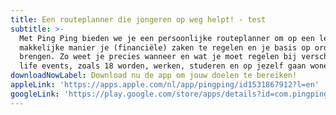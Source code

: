 ```yaml
---
title: Een routeplanner die jongeren op weg helpt! - test
subtitle: >-
  Met Ping Ping bieden we je een persoonlijke routeplanner om op een leuke en
  makkelijke manier je (financiële) zaken te regelen en je basis op orde te
  brengen. Zo weet je precies wanneer en wat je moet regelen bij verschillende
  life events, zoals 18 worden, werken, studeren en op jezelf gaan wonen.
downloadNowLabel: Download nu de app om jouw doelen te bereiken!
appleLink: 'https://apps.apple.com/nl/app/pingping/id1531867912?l=en'
googleLink: 'https://play.google.com/store/apps/details?id=com.pingpingnative'
---
```


